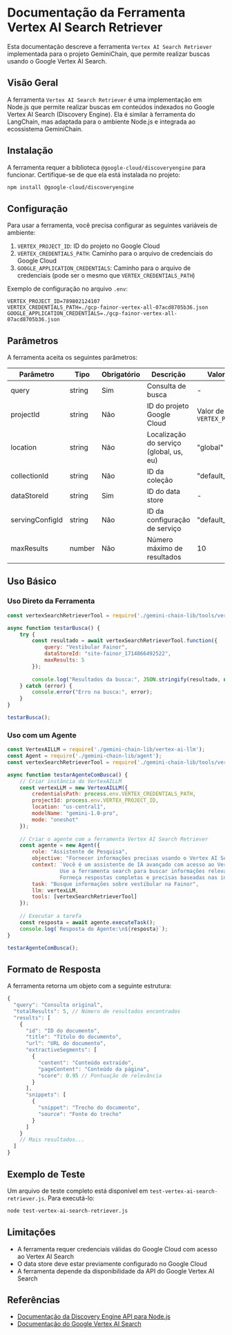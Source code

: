 # Documentação da Ferramenta Vertex AI Search Retriever

Esta documentação descreve a ferramenta `Vertex AI Search Retriever` implementada para o projeto GeminiChain, que permite realizar buscas usando o Google Vertex AI Search.

## Visão Geral

A ferramenta `Vertex AI Search Retriever` é uma implementação em Node.js que permite realizar buscas em conteúdos indexados no Google Vertex AI Search (Discovery Engine). Ela é similar à ferramenta do LangChain, mas adaptada para o ambiente Node.js e integrada ao ecossistema GeminiChain.

## Instalação

A ferramenta requer a biblioteca `@google-cloud/discoveryengine` para funcionar. Certifique-se de que ela está instalada no projeto:

```bash
npm install @google-cloud/discoveryengine
```

## Configuração

Para usar a ferramenta, você precisa configurar as seguintes variáveis de ambiente:

1. `VERTEX_PROJECT_ID`: ID do projeto no Google Cloud
2. `VERTEX_CREDENTIALS_PATH`: Caminho para o arquivo de credenciais do Google Cloud
3. `GOOGLE_APPLICATION_CREDENTIALS`: Caminho para o arquivo de credenciais (pode ser o mesmo que `VERTEX_CREDENTIALS_PATH`)

Exemplo de configuração no arquivo `.env`:

```
VERTEX_PROJECT_ID=789802124107
VERTEX_CREDENTIALS_PATH=./gcp-fainor-vertex-all-07acd8705b36.json
GOOGLE_APPLICATION_CREDENTIALS=./gcp-fainor-vertex-all-07acd8705b36.json
```

## Parâmetros

A ferramenta aceita os seguintes parâmetros:

| Parâmetro | Tipo | Obrigatório | Descrição | Valor Padrão |
|-----------|------|-------------|-----------|--------------|
| query | string | Sim | Consulta de busca | - |
| projectId | string | Não | ID do projeto Google Cloud | Valor de `VERTEX_PROJECT_ID` |
| location | string | Não | Localização do serviço (global, us, eu) | "global" |
| collectionId | string | Não | ID da coleção | "default_collection" |
| dataStoreId | string | Sim | ID do data store | - |
| servingConfigId | string | Não | ID da configuração de serviço | "default_config" |
| maxResults | number | Não | Número máximo de resultados | 10 |

## Uso Básico

### Uso Direto da Ferramenta

```javascript
const vertexSearchRetrieverTool = require('./gemini-chain-lib/tools/vertex-ai-search-retriever-tool');

async function testarBusca() {
    try {
        const resultado = await vertexSearchRetrieverTool.function({
            query: "Vestibular Fainor",
            dataStoreId: "site-fainor_1714866492522",
            maxResults: 5
        });
        
        console.log("Resultados da busca:", JSON.stringify(resultado, null, 2));
    } catch (error) {
        console.error("Erro na busca:", error);
    }
}

testarBusca();
```

### Uso com um Agente

```javascript
const VertexAILLM = require('./gemini-chain-lib/vertex-ai-llm');
const Agent = require('./gemini-chain-lib/agent');
const vertexSearchRetrieverTool = require('./gemini-chain-lib/tools/vertex-ai-search-retriever-tool');

async function testarAgenteComBusca() {
    // Criar instância do VertexAILLM
    const vertexLLM = new VertexAILLM({
        credentialsPath: process.env.VERTEX_CREDENTIALS_PATH,
        projectId: process.env.VERTEX_PROJECT_ID,
        location: "us-central1",
        modelName: "gemini-1.0-pro",
        mode: "oneshot"
    });
    
    // Criar o agente com a ferramenta Vertex AI Search Retriever
    const agente = new Agent({
        role: "Assistente de Pesquisa",
        objective: "Fornecer informações precisas usando o Vertex AI Search",
        context: `Você é um assistente de IA avançado com acesso ao Vertex AI Search.
                 Use a ferramenta search para buscar informações relevantes.
                 Forneça respostas completas e precisas baseadas nas informações encontradas.`,
        task: "Busque informações sobre vestibular na Fainor",
        llm: vertexLLM,
        tools: [vertexSearchRetrieverTool]
    });
    
    // Executar a tarefa
    const resposta = await agente.executeTask();
    console.log(`Resposta do Agente:\n${resposta}`);
}

testarAgenteComBusca();
```

## Formato de Resposta

A ferramenta retorna um objeto com a seguinte estrutura:

```javascript
{
  "query": "Consulta original",
  "totalResults": 5, // Número de resultados encontrados
  "results": [
    {
      "id": "ID do documento",
      "title": "Título do documento",
      "url": "URL do documento",
      "extractiveSegments": [
        {
          "content": "Conteúdo extraído",
          "pageContent": "Conteúdo da página",
          "score": 0.95 // Pontuação de relevância
        }
      ],
      "snippets": [
        {
          "snippet": "Trecho do documento",
          "source": "Fonte do trecho"
        }
      ]
    }
    // Mais resultados...
  ]
}
```

## Exemplo de Teste

Um arquivo de teste completo está disponível em `test-vertex-ai-search-retriever.js`. Para executá-lo:

```bash
node test-vertex-ai-search-retriever.js
```

## Limitações

- A ferramenta requer credenciais válidas do Google Cloud com acesso ao Vertex AI Search
- O data store deve estar previamente configurado no Google Cloud
- A ferramenta depende da disponibilidade da API do Google Vertex AI Search

## Referências

- [Documentação da Discovery Engine API para Node.js](https://www.npmjs.com/package/@google-cloud/discoveryengine)
- [Documentação do Google Vertex AI Search](https://cloud.google.com/generative-ai-app-builder/docs/locations)
